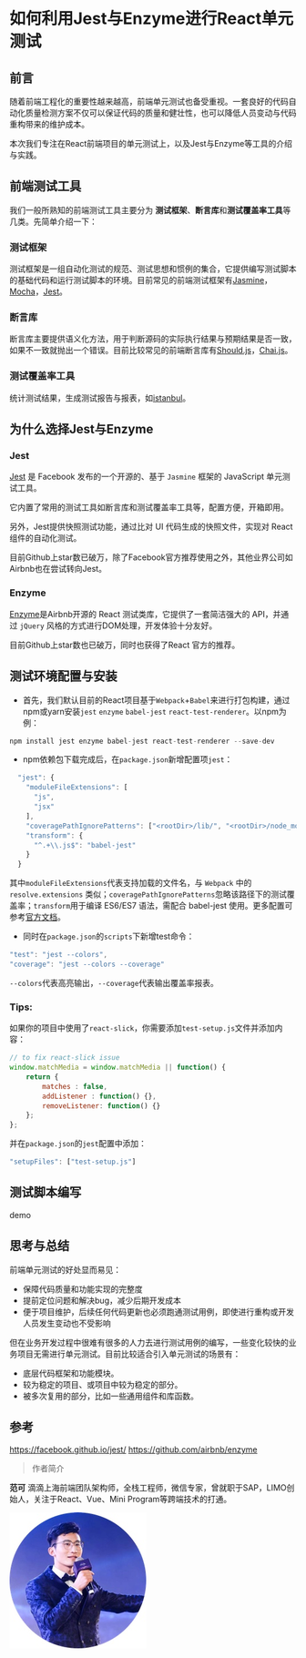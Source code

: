 # 如何利用Jest与Enzyme进行React单元测试

## 前言
随着前端工程化的重要性越来越高，前端单元测试也备受重视。一套良好的代码自动化质量检测方案不仅可以保证代码的质量和健壮性，也可以降低人员变动与代码重构带来的维护成本。

本次我们专注在React前端项目的单元测试上，以及Jest与Enzyme等工具的介绍与实践。
## 前端测试工具
我们一般所熟知的前端测试工具主要分为 **测试框架**、**断言库**和**测试覆盖率工具**等几类。先简单介绍一下：

### 测试框架
测试框架是一组自动化测试的规范、测试思想和惯例的集合，它提供编写测试脚本的基础代码和运行测试脚本的环境。目前常见的前端测试框架有[Jasmine](https://jasmine.github.io/)，[Mocha](https://mochajs.org/)，[Jest](http://facebook.github.io/jest/)。

### 断言库
断言库主要提供语义化方法，用于判断源码的实际执行结果与预期结果是否一致，如果不一致就抛出一个错误。目前比较常见的前端断言库有[Should.js](https://shouldjs.github.io/)，[Chai.js](http://chaijs.com/)。

### 测试覆盖率工具
统计测试结果，生成测试报告与报表，如[istanbul](https://github.com/gotwarlost/istanbul)。


## 为什么选择Jest与Enzyme
### Jest
[Jest](http://facebook.github.io/jest/) 是 Facebook 发布的一个开源的、基于 `Jasmine` 框架的 JavaScript 单元测试工具。

它内置了常用的测试工具如断言库和测试覆盖率工具等，配置方便，开箱即用。

另外，Jest提供快照测试功能，通过比对 UI 代码生成的快照文件，实现对 React 组件的自动化测试。

目前Github上star数已破万，除了Facebook官方推荐使用之外，其他业界公司如Airbnb也在尝试转向Jest。

### Enzyme
[Enzyme](http://airbnb.io/enzyme/)是Airbnb开源的 React 测试类库，它提供了一套简洁强大的 API，并通过 `jQuery` 风格的方式进行DOM处理，开发体验十分友好。

目前Github上star数也已破万，同时也获得了React 官方的推荐。


## 测试环境配置与安装
- 首先，我们默认目前的React项目基于`Webpack`+`Babel`来进行打包构建，通过npm或yarn安装`jest` `enzyme` `babel-jest` `react-test-renderer`。以npm为例：

```javascript
npm install jest enzyme babel-jest react-test-renderer --save-dev
```
- npm依赖包下载完成后，在`package.json`新增配置项`jest`：

```javascript
  "jest": {
    "moduleFileExtensions": [
      "js",
      "jsx"
    ],
    "coveragePathIgnorePatterns": ["<rootDir>/lib/", "<rootDir>/node_modules/", "__test__"],
    "transform": {
      "^.+\\.js$": "babel-jest"
    }
  }
```
其中`moduleFileExtensions`代表支持加载的文件名，与 `Webpack` 中的 `resolve.extensions` 类似；`coveragePathIgnorePatterns`忽略该路径下的测试覆盖率；`transform`用于编译 ES6/ES7 语法，需配合 babel-jest 使用。更多配置可参考[官方文档](https://facebook.github.io/jest/docs/en/configuration.html)。


- 同时在`package.json`的`scripts`下新增test命令：

```javascript
"test": "jest --colors",
"coverage": "jest --colors --coverage"
```
`--colors`代表高亮输出，`--coverage`代表输出覆盖率报表。

### Tips:
如果你的项目中使用了`react-slick`，你需要添加`test-setup.js`文件并添加内容：
```javascript
// to fix react-slick issue
window.matchMedia = window.matchMedia || function() {
    return {
        matches : false,
        addListener : function() {},
        removeListener: function() {}
    };
};
```
并在`package.json`的`jest`配置中添加：
```javascript
"setupFiles": ["test-setup.js"]
```

## 测试脚本编写
demo

## 思考与总结
前端单元测试的好处显而易见：
- 保障代码质量和功能实现的完整度
- 提前定位问题和解决bug，减少后期开发成本
- 便于项目维护，后续任何代码更新也必须跑通测试用例，即使进行重构或开发人员发生变动也不受影响

但在业务开发过程中很难有很多的人力去进行测试用例的编写，一些变化较快的业务项目无需进行单元测试。目前比较适合引入单元测试的场景有：
- 底层代码框架和功能模块。
- 较为稳定的项目、或项目中较为稳定的部分。
- 被多次复用的部分，比如一些通用组件和库函数。

## 参考
https://facebook.github.io/jest/
https://github.com/airbnb/enzyme


> 作者简介

**范可** 滴滴上海前端团队架构师，全栈工程师，微信专家，曾就职于SAP，LIMO创始人，关注于React、Vue、Mini Program等跨端技术的打通。

![](../../images/fanke.jpeg)

